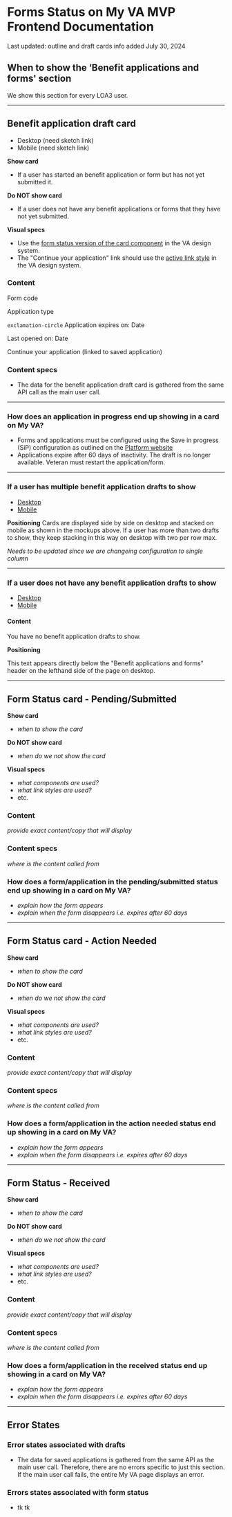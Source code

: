 # Forms Status on My VA MVP Frontend Documentation
Last updated: outline and draft cards info added July 30, 2024

## When to show the ‘Benefit applications and forms' section
We show this section for every LOA3 user.

---

## Benefit application draft card
- Desktop (need sketch link)
- Mobile (need sketch link)

**Show card**

- If a user has started an benefit application or form but has not yet submitted it.

**Do NOT show card**

- If a user does not have any benefit applications or forms that they have not yet submitted.

**Visual specs**

- Use the [form status version of the card component](https://design.va.gov/components/card#form-status) in the VA design system.
- The "Continue your application" link should use the [active link style](https://design.va.gov/storybook/?path=/docs/components-va-link--default#active) in the VA design system.

### **Content**

Form code

Application type

`exclamation-circle` Application expires on: Date

Last opened on: Date

Continue your application (linked to saved application)


### **Content specs**

- The data for the benefit application draft card is gathered from the same API call as the main user call.

---

### How does an application in progress end up showing in a card on My VA?

- Forms and applications must be configured using the Save in progress (SiP) configuration as outlined on the [Platform website](https://depo-platform-documentation.scrollhelp.site/developer-docs/va-forms-library-how-to-set-up-save-in-progress-si#VAFormsLibrary-HowtosetupSaveInProgress(SiP)-MyVAPage) 
- Applications expire after 60 days of inactivity. The draft is no longer available. Veteran must restart the application/form.

---

### If a user has multiple benefit application drafts to show

- [Desktop](https://www.sketch.com/s/9b0e6efc-423a-4354-9db3-ab2083d566c9/a/uuid/B58922A6-13FB-4CF1-9DCB-F270B9DD2DC0)
- [Mobile](https://www.sketch.com/s/9b0e6efc-423a-4354-9db3-ab2083d566c9/a/uuid/D5EA049B-1179-4824-9F30-80920CE5EF1E)

**Positioning**
Cards are displayed side by side on desktop and stacked on mobile as shown in the mockups above. If a user has more than two drafts to show, they keep stacking in this way on desktop with two per row max.

_Needs to be updated since we are changeing configuration to single column_


---

### If a user does not have any benefit application drafts to show

- [Desktop](https://www.sketch.com/s/9b0e6efc-423a-4354-9db3-ab2083d566c9/a/uuid/10A09E21-70D7-4606-9E8A-1EBB31AE8EC9)
- [Mobile](https://www.sketch.com/s/9b0e6efc-423a-4354-9db3-ab2083d566c9/a/uuid/C7F1D33D-5400-41CE-8F6D-78F43105AE91)

#### **Content**

You have no benefit application drafts to show.

**Positioning**

This text appears directly below the "Benefit applications and forms" header on the lefthand side of the page on desktop.

---
## Form Status card - Pending/Submitted

**Show card**
- _when to show the card_

**Do NOT show card**
- _when do we not show the card_

**Visual specs**
- _what components are used?_
- _what link styles are used?_
- etc.

### **Content**
_provide exact content/copy that will display_

### **Content specs**
_where is the content called from_

### How does a form/application in the pending/submitted status end up showing in a card on My VA?
- _explain how the form appears_
- _explain when the form disappears i.e. expires after 60 days_

---
## Form Status card - Action Needed

**Show card**
- _when to show the card_

**Do NOT show card**
- _when do we not show the card_

**Visual specs**
- _what components are used?_
- _what link styles are used?_
- etc.

### **Content**
_provide exact content/copy that will display_

### **Content specs**
_where is the content called from_

### How does a form/application in the action needed status end up showing in a card on My VA?
- _explain how the form appears_
- _explain when the form disappears i.e. expires after 60 days_

---
## Form Status - Received

**Show card**
- _when to show the card_

**Do NOT show card**
- _when do we not show the card_

**Visual specs**
- _what components are used?_
- _what link styles are used?_
- etc.

### **Content**
_provide exact content/copy that will display_

### **Content specs**
_where is the content called from_

### How does a form/application in the received status end up showing in a card on My VA?
- _explain how the form appears_
- _explain when the form disappears i.e. expires after 60 days_

---
## Error States

### Error states associated with drafts
- The data for saved applications is gathered from the same API as the main user call. Therefore, there are no errors specific to just this section. If the main user call fails, the entire My VA page displays an error.

### Errors states associated with form status
- tk tk
